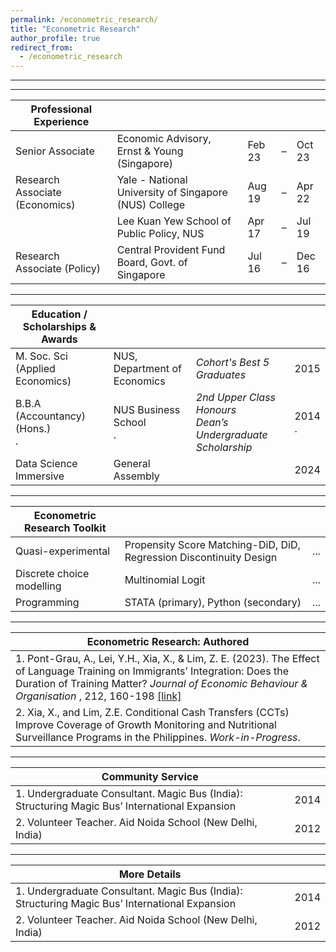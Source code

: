 ```yaml
---
permalink: /econometric_research/
title: "Econometric Research"
author_profile: true
redirect_from:
  - /econometric_research
---
```


---



---



| Professional Experience               |                                                       |        |   |        |
| ------------------------------------- | ----------------------------------------------------- | ------ | - | ------ | 
| Senior Associate                      | Economic Advisory, Ernst & Young (Singapore)          | Feb 23 | – | Oct 23 |
| Research Associate (Economics)        | Yale - National University of Singapore (NUS) College | Aug 19 | – | Apr 22 |
|                                       | Lee Kuan Yew School of Public Policy, NUS             | Apr 17 | – | Jul 19 |
| Research Associate (Policy)           | Central Provident Fund Board, Govt. of Singapore      | Jul 16 | – | Dec 16 |

---

| Education / Scholarships & Awards     |                               |                                                                             |             |   
| ------------------------------------- | ----------------------------- | --------------------------------------------------------------------------- | ----------- |       
| M. Soc. Sci (Applied Economics)       | NUS, Department of Economics  | <i>Cohort's Best 5 Graduates </i>                                           | 2015        |
| B.B.A (Accountancy) (Hons.) <br> .    | NUS Business School <br> .    | <i>2nd Upper Class Honours</i> <br> <i>Dean’s Undergraduate Scholarship</i> | 2014 <br> . |
| Data Science Immersive                | General Assembly              |                                                                             | 2024        |

---

| Econometric Research Toolkit     |                                                                     |     |
| -------------------------------- | ------------------------------------------------------------------- | --- |  
| Quasi-experimental               | Propensity Score Matching-DiD, DiD, Regression Discontinuity Design | ... |
| Discrete choice modelling        | Multinomial Logit                                                   | ... |
| Programming                      | STATA (primary), Python (secondary)                                 | ... |

---

| Econometric Research: Authored                                                                  |
| ------------------------------------------------------------------------------------------------|
| 1. Pont-Grau, A., Lei, Y.H., Xia, X., & Lim, Z. E. (2023). The Effect of Language Training on Immigrants’ Integration: Does the Duration of Training Matter? <i>Journal of Economic Behaviour & Organisation </i>, 212, 160-198 [[link]](https://www.sciencedirect.com/science/article/abs/pii/S0167268123001816) |
| 2. Xia, X., and Lim, Z.E. Conditional Cash Transfers (CCTs) Improve Coverage of Growth Monitoring and Nutritional Surveillance Programs in the Philippines. <i>Work-in-Progress</i>. |

---

| Community Service                                                                              |      |
| ---------------------------------------------------------------------------------------------- | ---- |
| 1. Undergraduate Consultant. Magic Bus (India): Structuring Magic Bus’ International Expansion | 2014 |
| 2. Volunteer Teacher. Aid Noida School (New Delhi, India)                                      | 2012 |

---

| More Details                                                                                   |      |
| ---------------------------------------------------------------------------------------------- | ---- |
| 1. Undergraduate Consultant. Magic Bus (India): Structuring Magic Bus’ International Expansion | 2014 |
| 2. Volunteer Teacher. Aid Noida School (New Delhi, India)                                      | 2012 |